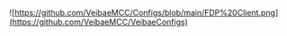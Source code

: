 ![https://github.com/VeibaeMCC/Configs/blob/main/FDP%20Client.png](https://github.com/VeibaeMCC/VeibaeConfigs)
